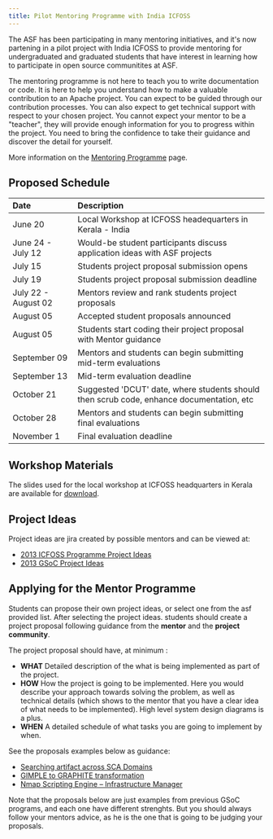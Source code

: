 ```yaml
---
title: Pilot Mentoring Programme with India ICFOSS
---
```


The ASF has been participating in many mentoring initiatives, and it's now
partening in a pilot project with India ICFOSS to provide mentoring for 
undergraduated and graduated students that have interest in learning how
to participate in open source communitites at ASF.

The mentoring programme is not here to teach you to write documentation or
code. It is here to help you understand how to make a valuable contribution
to an Apache project. You can expect to be guided through our contribution
processes. You can also expect to get technical support with respect to
your chosen project. You cannot expect your mentor to be a "teacher", they
will provide enough information for you to progress within the project. You
need to bring the confidence to take their guidance and discover the detail
for yourself.

More information on the [Mentoring Programme](mentoringprogramme.html) page.

<a name="Schedule"></a>
## Proposed Schedule

| Date | Description |
| :--- | :--- |
| June 20 | Local Workshop at ICFOSS headequarters in Kerala - India |
| June 24 - July 12 | Would-be student participants discuss application ideas with ASF projects |
| July 15 | Students project proposal submission opens |
| July 19 | Students project proposal submission deadline |
| July 22 - August 02 | Mentors review and rank students project proposals |
| August 05 | Accepted student proposals announced |
| August 05 | Students start coding their project proposal with Mentor guidance |
| September 09 | Mentors and students can begin submitting mid-term evaluations |
| September 13 | Mid-term evaluation deadline |
| October  21 | Suggested 'DCUT' date, where students should then scrub code, enhance documentation, etc  |
| October 28 | Mentors and students can begin submitting final evaluations |
| November 1 | Final evaluation deadline |

<a name="MentoringProgramme-WorkshopMaterials"></a>
## Workshop Materials

The slides used for the local workshop at ICFOSS headquarters in Kerala are available for [download](https://people.apache.org/~lresende/presentations/asf-icfoss-mentoring.pdf).


<a name="MentoringProgramme-ProjectIdeas"></a>
## Project Ideas

Project ideas are jira created by possible mentors and can be viewed at:


+ [2013 ICFOSS Programme Project Ideas](https://s.apache.org/icfoss2013ideas)
+ [2013 GSoC Project Ideas](https://s.apache.org/gsoc2013ideas)


<a name="MentoringProgramme-ApplyingfortheMentorProgramme"></a>
## Applying for the Mentor Programme

Students can propose their own project ideas, or select one from the asf provided list. After selecting the project ideas. students should create a project proposal following guidance from the **mentor** and the **project community**.

The project proposal should have, at minimum :

+ **WHAT** Detailed description of the what is being implemented as part of the project.
+ **HOW** How the project is going to be implemented. Here you would describe your approach towards solving the problem, as well as technical details (which shows to the mentor that you have a clear idea of what needs to be implemented). High level system design diagrams is a plus.
+ **WHEN** A detailed schedule of what tasks you are going to implement by when.

See the proposals examples below as guidance:

+ [Searching artifact across SCA Domains](https://cwiki.apache.org/confluence/display/TUSCANYWIKI/Searching+artifacts+across+SCA+domain)
+ [GIMPLE to GRAPHITE transformation](http://students.fim.uni-passau.de/~grosser/gcc_soc/)
+ [Nmap Scripting Engine – Infrastructure Manager](http://opendz.org/users/tixxdz/gsoc/gsoc_2010_proposal_nmap_scripting_engine_short_version.pdf)

Note that the proposals below are just examples from previous GSoC programs, and each one have different strenghts. But you should always follow your mentors advice, as he is the one that is going to be judging your proposals.
